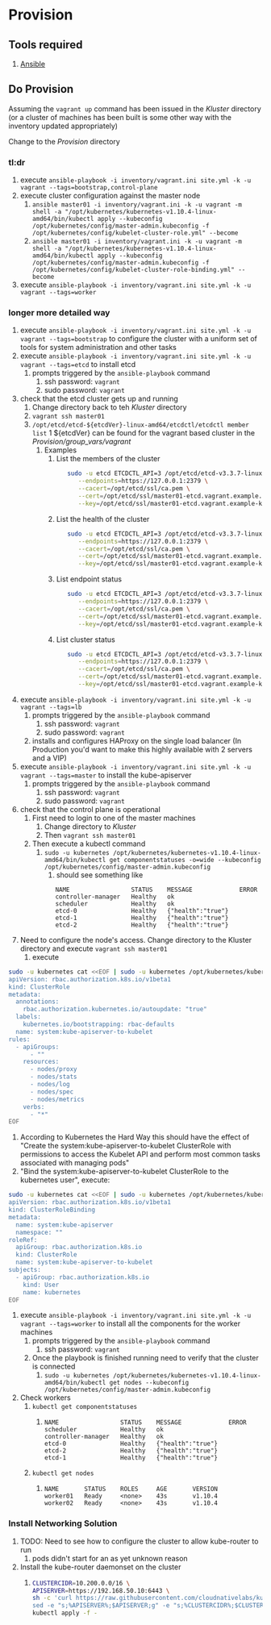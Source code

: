 # Provision

## Tools required
1. [Ansible](https://docs.ansible.com/ansible/latest/index.html)

## Do Provision
Assuming the `vagrant up` command has been issued in the _Kluster_ directory (or a cluster of machines
has been built is some other way with the inventory updated appropriately)

Change to the _Provision_ directory

### tl:dr
1. execute `ansible-playbook -i inventory/vagrant.ini site.yml -k -u vagrant --tags=bootstrap,control-plane`
1. execute cluster configuration against the master node 
   1. `ansible master01 -i inventory/vagrant.ini -k -u vagrant -m shell -a "/opt/kubernetes/kubernetes-v1.10.4-linux-amd64/bin/kubectl apply --kubeconfig /opt/kubernetes/config/master-admin.kubeconfig -f /opt/kubernetes/config/kubelet-cluster-role.yml" --become`
   1. `ansible master01 -i inventory/vagrant.ini -k -u vagrant -m shell -a "/opt/kubernetes/kubernetes-v1.10.4-linux-amd64/bin/kubectl apply --kubeconfig /opt/kubernetes/config/master-admin.kubeconfig -f /opt/kubernetes/config/kubelet-cluster-role-binding.yml" --become`
1. execute `ansible-playbook -i inventory/vagrant.ini site.yml -k -u vagrant --tags=worker`

### longer more detailed way
1. execute `ansible-playbook -i inventory/vagrant.ini site.yml -k -u vagrant --tags=bootstrap` to configure the cluster
   with a uniform set of tools for system administration and other tasks
1. execute `ansible-playbook -i inventory/vagrant.ini site.yml -k -u vagrant --tags=etcd` to install etcd
   1. prompts triggered by the `ansible-playbook` command
      1. ssh password: `vagrant`
      1. sudo password: `vagrant`
1. check that the etcd cluster gets up and running
   1. Change directory back to teh _Kluster_ directory
   1. `vagrant ssh master01`
   1. `/opt/etcd/etcd-${etcdVer}-linux-amd64/etcdctl/etcdctl member list`
      1 ${etcdVer} can be found for the vagrant based cluster in the _Provision/group_vars/vagrant_
      1. Examples
         1. List the members of the cluster
            ```bash
               sudo -u etcd ETCDCTL_API=3 /opt/etcd/etcd-v3.3.7-linux-amd64/etcdctl member list \
                  --endpoints=https://127.0.0.1:2379 \
                  --cacert=/opt/etcd/ssl/ca.pem \
                  --cert=/opt/etcd/ssl/master01-etcd.vagrant.example.pem \
                  --key=/opt/etcd/ssl/master01-etcd.vagrant.example-key.pem
            ```
         1. List the health of the cluster
            ```bash
               sudo -u etcd ETCDCTL_API=3 /opt/etcd/etcd-v3.3.7-linux-amd64/etcdctl endpoint --cluster health \
                  --endpoints=https://127.0.0.1:2379 \
                  --cacert=/opt/etcd/ssl/ca.pem \
                  --cert=/opt/etcd/ssl/master01-etcd.vagrant.example.pem \
                  --key=/opt/etcd/ssl/master01-etcd.vagrant.example-key.pem
            ```
         1. List endpoint status
            ```bash
               sudo -u etcd ETCDCTL_API=3 /opt/etcd/etcd-v3.3.7-linux-amd64/etcdctl -w table endpoint status \
                  --endpoints=https://127.0.0.1:2379 \
                  --cacert=/opt/etcd/ssl/ca.pem \
                  --cert=/opt/etcd/ssl/master01-etcd.vagrant.example.pem \
                  --key=/opt/etcd/ssl/master01-etcd.vagrant.example-key.pem
            ```
         1. List cluster status
            ```bash
               sudo -u etcd ETCDCTL_API=3 /opt/etcd/etcd-v3.3.7-linux-amd64/etcdctl -w table endpoint --cluster status \
                  --endpoints=https://127.0.0.1:2379 \
                  --cacert=/opt/etcd/ssl/ca.pem \
                  --cert=/opt/etcd/ssl/master01-etcd.vagrant.example.pem \
                  --key=/opt/etcd/ssl/master01-etcd.vagrant.example-key.pem
            ```
1. execute `ansible-playbook -i inventory/vagrant.ini site.yml -k -u vagrant --tags=lb`
   1. prompts triggered by the `ansible-playbook` command
      1. ssh password: `vagrant`
      1. sudo password: `vagrant`
   1. installs and configures HAProxy on the single load balancer (In Production you'd want to make this highly available with 2 servers and a VIP)
1. execute `ansible-playbook -i inventory/vagrant.ini site.yml -k -u vagrant --tags=master` to install the kube-apiserver
   1. prompts triggered by the `ansible-playbook` command
      1. ssh password: `vagrant`
      1. sudo password: `vagrant`
1. check that the control plane is operational
   1. First need to login to one of the master machines
      1. Change directory to _Kluster_
      1. Then `vagrant ssh master01`
   1. Then execute a kubectl command
      1. `sudo -u kubernetes /opt/kubernetes/kubernetes-v1.10.4-linux-amd64/bin/kubectl get componentstatuses -o=wide --kubeconfig /opt/kubernetes/config/master-admin.kubeconfig`
         1. should see something like
         ```text
            NAME                 STATUS    MESSAGE             ERROR
            controller-manager   Healthy   ok
            scheduler            Healthy   ok
            etcd-0               Healthy   {"health":"true"}
            etcd-1               Healthy   {"health":"true"}
            etcd-2               Healthy   {"health":"true"}
         ```
1. Need to configure the node's access.  Change directory to the Kluster directory and execute `vagrant ssh master01`
   1. execute 
```bash
sudo -u kubernetes cat <<EOF | sudo -u kubernetes /opt/kubernetes/kubernetes-v1.10.4-linux-amd64/bin/kubectl apply --kubeconfig /opt/kubernetes/config/master-admin.kubeconfig -f -
apiVersion: rbac.authorization.k8s.io/v1beta1
kind: ClusterRole
metadata:
  annotations:
    rbac.authorization.kubernetes.io/autoupdate: "true"
  labels:
    kubernetes.io/bootstrapping: rbac-defaults
  name: system:kube-apiserver-to-kubelet
rules:
  - apiGroups:
      - ""
    resources:
      - nodes/proxy
      - nodes/stats
      - nodes/log
      - nodes/spec
      - nodes/metrics
    verbs:
      - "*"
EOF
```
   1. According to Kubernetes the Hard Way this should have the effect of "Create the system:kube-apiserver-to-kubelet 
      ClusterRole with permissions to access the Kubelet API and perform most common tasks associated with managing pods"
   1. "Bind the system:kube-apiserver-to-kubelet ClusterRole to the kubernetes user", execute:
```bash
sudo -u kubernetes cat <<EOF | sudo -u kubernetes /opt/kubernetes/kubernetes-v1.10.4-linux-amd64/bin/kubectl apply --kubeconfig /opt/kubernetes/config/master-admin.kubeconfig -f -
apiVersion: rbac.authorization.k8s.io/v1beta1
kind: ClusterRoleBinding
metadata:
  name: system:kube-apiserver
  namespace: ""
roleRef:
  apiGroup: rbac.authorization.k8s.io
  kind: ClusterRole
  name: system:kube-apiserver-to-kubelet
subjects:
  - apiGroup: rbac.authorization.k8s.io
    kind: User
    name: kubernetes
EOF
```
1. execute `ansible-playbook -i inventory/vagrant.ini site.yml -k -u vagrant --tags=worker` to install all the components for the worker machines
   1. prompts triggered by the `ansible-playbook` command
      1. ssh password: `vagrant`
   1. Once the playbook is finished running need to verify that the cluster is connected
      1. `sudo -u kubernetes /opt/kubernetes/kubernetes-v1.10.4-linux-amd64/bin/kubectl get nodes --kubeconfig /opt/kubernetes/config/master-admin.kubeconfig`
1. Check workers
   1. `kubectl get componentstatuses`
      1. ```
         NAME                 STATUS    MESSAGE             ERROR
         scheduler            Healthy   ok
         controller-manager   Healthy   ok
         etcd-0               Healthy   {"health":"true"}
         etcd-2               Healthy   {"health":"true"}
         etcd-1               Healthy   {"health":"true"}
         ```
   1. `kubectl get nodes`
      1. ```
         NAME       STATUS    ROLES     AGE       VERSION
         worker01   Ready     <none>    43s       v1.10.4
         worker02   Ready     <none>    43s       v1.10.4
         ```

### Install Networking Solution
1. TODO: Need to see how to configure the cluster to allow kube-router to run
   1. pods didn't start for an as yet unknown reason
1. Install the kube-router daemonset on the cluster
   1. ```bash
      CLUSTERCIDR=10.200.0.0/16 \
      APISERVER=https://192.168.50.10:6443 \
      sh -c 'curl https://raw.githubusercontent.com/cloudnativelabs/kube-router/master/daemonset/generic-kuberouter-all-features.yaml -o - | \
      sed -e "s;%APISERVER%;$APISERVER;g" -e "s;%CLUSTERCIDR%;$CLUSTERCIDR;g"' | \
      kubectl apply -f -
      ```